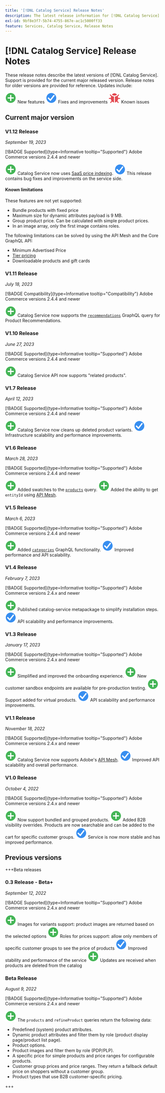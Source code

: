 ```yaml
---
title: '[!DNL Catalog Service] Release Notes'
description: The latest release information for [!DNL Catalog Service] for Adobe Commerce.
exl-id: 9bf8e3f7-5b74-4755-867e-ac1c5000ff33
feature: Services, Catalog Service, Release Notes
---
```

# [!DNL Catalog Service] Release Notes

These release notes describe the latest versions of [!DNL Catalog Service].
Support is provided for the current major released version. Release notes for older versions are provided for reference.
Updates include:

![New](../assets/new.svg) New features
![Fix](../assets/fix.svg) Fixes and improvements
![Bug](../assets/bug.svg) Known issues

## Current major version

### V1.12 Release

_September 19, 2023_

[!BADGE Supported]{type=Informative tooltip="Supported"} Adobe Commerce versions 2.4.4 and newer

![New](../assets/new.svg) Catalog Service now uses [SaaS price indexing](../price-index/index.md).
![Fix](../assets/fix.svg) This release contains bug fixes and improvements on the service side.

#### Known limitations

These features are not yet supported:

* Bundle products with fixed price
* Maximum size for dynamic attributes payload is 9 MB.
* Group product price. Can be calculated with simple product prices.
* In an image array, only the first image contains roles.

The following limitations can be solved by using the API Mesh and the Core GraphQL API:

* Minimum Advertised Price
* [Tier pricing](mesh.md)
* Downloadable products and gift cards

### V1.11 Release

_July 18, 2023_

[!BADGE Compatibility]{type=Informative tooltip="Compatibility"} Adobe Commerce versions 2.4.4 and newer

![New](../assets/new.svg) Catalog Service now supports the [`recommendations`](https://developer.adobe.com/commerce/webapi/graphql/schema/product-recommendations/queries/recommendations/) GraphQL query for Product Recommendations.

### V1.10 Release

_June 27, 2023_

[!BADGE Supported]{type=Informative tooltip="Supported"} Adobe Commerce versions 2.4.4 and newer

![New](../assets/new.svg) Catalog Service API now supports "related products".

### V1.7 Release

_April 12, 2023_

[!BADGE Supported]{type=Informative tooltip="Supported"} Adobe Commerce versions 2.4.4 and newer

![New](../assets/new.svg) Catalog Service now cleans up deleted product variants.
![Fix](../assets/fix.svg) Infrastructure scalability and performance improvements.

### V1.6 Release

_March 28, 2023_

[!BADGE Supported]{type=Informative tooltip="Supported"} Adobe Commerce versions 2.4.4 and newer

![New](../assets/new.svg) Added swatches to the [`products`](https://developer.adobe.com/commerce/webapi/graphql/schema/catalog-service/queries/products/) query.
![New](../assets/new.svg) Added the ability to get `entityId` using [API Mesh](mesh.md).

### V1.5 Release

_March 6, 2023_

[!BADGE Supported]{type=Informative tooltip="Supported"} Adobe Commerce versions 2.4.4 and newer

![New](../assets/new.svg) Added [`categories`](https://developer.adobe.com/commerce/webapi/graphql/schema/catalog-service/queries/categories/) GraphQL functionality.
![Fix](../assets/fix.svg) Improved performance and API scalability.

### V1.4 Release

_February 7, 2023_

[!BADGE Supported]{type=Informative tooltip="Supported"} Adobe Commerce versions 2.4.x and newer

![New](../assets/new.svg) Published catalog-service metapackage to simplify installation steps.
![Fix](../assets/fix.svg) API scalability and performance improvements.

### V1.3 Release

_January 17, 2023_

[!BADGE Supported]{type=Informative tooltip="Supported"} Adobe Commerce versions 2.4.x and newer

![New](../assets/new.svg) Simplified and improved the onboarding experience.
![New](../assets/new.svg) New customer sandbox endpoints are available for pre-production testing.
![New](../assets/new.svg) Support added for virtual products.
![Fix](../assets/fix.svg) API scalability and performance improvements.

### V1.1 Release

_November 18, 2022_

[!BADGE Supported]{type=Informative tooltip="Supported"} Adobe Commerce versions 2.4.x and newer

![New](../assets/new.svg) Catalog Service now supports Adobe's [API Mesh](https://developer.adobe.com/graphql-mesh-gateway/).
![Fix](../assets/fix.svg) Improved API scalability and overall performance.

### V1.0 Release

_October 4, 2022_

[!BADGE Supported]{type=Informative tooltip="Supported"} Adobe Commerce versions 2.4.x and newer

![New](../assets/new.svg) Now support bundled and grouped products.
![New](../assets/new.svg) Added B2B visibility overrides. Products are now searchable and can be added to the cart for specific customer groups.
![Fix](../assets/fix.svg) Service is now more stable and has improved performance.

## Previous versions

+++Beta releases

### 0.3 Release - Beta+

_September 12, 2022_

[!BADGE Supported]{type=Informative tooltip="Supported"} Adobe Commerce versions 2.4.x and newer

![New](../assets/new.svg) Images for variants support: product images are returned based on the selected options
![New](../assets/new.svg) Roles for prices support: allow only members of specific customer groups to see the price of products
![Fix](../assets/fix.svg) Improved stability and performance of the service
![New](../assets/new.svg) Updates are received when products are deleted from the catalog 

### Beta Release

_August 9, 2022_

[!BADGE Supported]{type=Informative tooltip="Supported"} Adobe Commerce versions 2.4.x and newer

![New](../assets/new.svg) The `products` and `refineProduct` queries return the following data:

* Predefined (system) product attributes.
* Dynamic product attributes and filter them by role (product display page/product list page).
* Product options.
* Product images and filter them by role (PDP/PLP).
* A specific price for simple products and price ranges for configurable products.
* Customer group prices and price ranges. They return a fallback default price on shoppers without a customer group.
* Product types that use B2B customer-specific pricing.

+++
